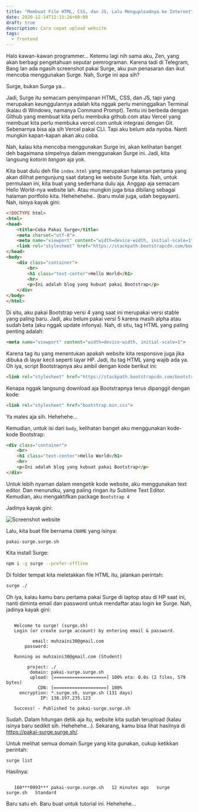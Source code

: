 ```yaml
---
title: "Membuat File HTML, CSS, dan JS, Lalu Menguploadnya ke Internet"
date: 2020-12-14T12:15:26+08:00
draft: true
description: Cara cepat upload website 
tags:
  - frontend
---
```


Halo kawan-kawan programmer... Ketemu lagi nih sama aku, Zen, yang akan berbagi pengetahuan seputar pemrograman. Karena tadi di Telegram, Bang Ian ada ngasih screenshot pakai Surge, aku pun penasaran dan ikut mencoba menggunakan Surge. Nah, Surge ini apa sih?

Surge, bukan Surga ya...

Jadi, Surge itu semacam penyimpanan HTML, CSS, dan JS, tapi yang merupakan keunggulannya adalah kita nggak perlu meninggalkan Terminal (kalau di Windows, namanya Command Prompt). Tentu ini berbeda dengan Github yang membuat kita perlu membuka github.com atau Vercel yang membuat kita perlu membuka vercel.com untuk integrasi dengan Git. Sebenarnya bisa aja sih Vercel pakai CLI. Tapi aku belum ada nyoba. Nanti mungkin kapan-kapan akan aku coba.

Nah, kalau kita mencoba menggunakan Surge ini, akan kelihatan banget deh bagaimana simpelnya dalam menggunakan Surge ini. Jadi, kita langsung _kotorin tangan_ aja yok.

Kita buat dulu deh file `index.html` yang merupakan halaman pertama yang akan dilihat pengunjung saat datang ke website Surge kita. Nah, untuk permulaan ini, kita buat yang sederhana dulu aja. Anggap aja semacam Hello World-nya website lah. Atau mungkin juga bisa dibilang sebagai halaman portfolio kita. Hehehehehe.. (baru mulai juga, udah begayaan). Nah, isinya kayak gini:

```html
<!DOCTYPE html>
<html>
<head>
	<title>Coba Pakai Surge</title>
	<meta charset="utf-8">
	<meta name="viewport" content="width=device-width, initial-scale=1">
	<link rel="stylesheet" href="https://stackpath.bootstrapcdn.com/bootstrap/4.3.1/css/bootstrap.min.css" integrity="sha384-ggOyR0iXCbMQv3Xipma34MD+dH/1fQ784/j6cY/iJTQUOhcWr7x9JvoRxT2MZw1T" crossorigin="anonymous">
</head>
<body>
	<div class="container">
		<br>
		<h1 class="text-center">Hello World</h1>
		<hr>
		<p>Ini adalah blog yang kubuat pakai Bootstrap</p>
	</div>
</body>
</html>
```

Di situ, aku pakai Bootstrap versi 4 yang saat ini merupakai versi stable yang paling baru. Jadi, aku belum pakai versi 5 karena masih alpha atau sudah beta (aku nggak update infonya). Nah, di situ, tag HTML yang paling penting adalah:

```html
<meta name="viewport" content="width=device-width, initial-scale=1">
```

Karena tag itu yang menentukan apakah website kita responsive juga jika dibuka di layar kecil seperti layar HP. Jadi, itu tag HTML yang wajib ada ya. Oh iya, script Bootstrapnya aku ambil dengan kode berikut ini:

```html
<link rel="stylesheet" href="https://stackpath.bootstrapcdn.com/bootstrap/4.3.1/css/bootstrap.min.css" integrity="sha384-ggOyR0iXCbMQv3Xipma34MD+dH/1fQ784/j6cY/iJTQUOhcWr7x9JvoRxT2MZw1T" crossorigin="anonymous">
```

Kenapa nggak langsung download aja Bootstrapnya terus dipanggil dengan kode:

```html
<link rel="stylesheet" href="bootstrap.min.css">
```

Ya males aja sih. Hehehehe...

Kemudian, untuk isi dari `body`, kelihatan banget aku menggunakan kode-kode Bootstrap:

```html
<div class="container">
	<br>
	<h1 class="text-center">Hello World</h1>
	<hr>
	<p>Ini adalah blog yang kubuat pakai Bootstrap</p>
</div>
```

Untuk lebih nyaman dalam mengetik kode website, aku menggunakan text editor. Dan menurutku, yang paling ringan itu Sublime Text Editor. Kemudian, aku mengaktifkan package `Bootstrap 4`

Jadinya kayak gini:

![Screenshot website](https://i.postimg.cc/qqmpv5MS/image.png)

Lalu, kita buat file bernama `CNAME` yang isinya:

```
pakai-surge.surge.sh
```

Kita install Surge:

```bash
npm i -g surge --prefer-offline
```

Di folder tempat kita meletakkan file HTML itu, jalankan perintah:

```bash
surge ./
```

Oh iya, kalau kamu baru pertama pakai Surge di laptop atau di HP saat ini, nanti diminta email dan password untuk mendaftar atau login ke Surge. Nah, jadinya kayak gini:

```

   Welcome to surge! (surge.sh)
   Login (or create surge account) by entering email & password.

          email: muhzaini30@gmail.com
       password:

   Running as muhzaini30@gmail.com (Student)

        project: ./
         domain: pakai-surge.surge.sh
         upload: [====================] 100% eta: 0.0s (2 files, 579 bytes)
            CDN: [====================] 100%
     encryption: *.surge.sh, surge.sh (131 days)
             IP: 138.197.235.123

   Success! - Published to pakai-surge.surge.sh

```

Sudah. Dalam hitungan detik aja itu, website kita sudah terupload (kalau isinya baru sedikit sih. Hehehehe...). Sekarang, kamu bisa lihat hasilnya di https://pakai-surge.surge.sh/.

Untuk melihat semua domain Surge yang kita gunakan, cukup ketikkan perintah:

```bash
surge list
```

Hasilnya:

```

   160***0993*** pakai-surge.surge.sh   12 minutes ago   surge   surge.sh   Standard

```

Baru satu eh. Baru buat untuk tutorial ini. Hehehehe...